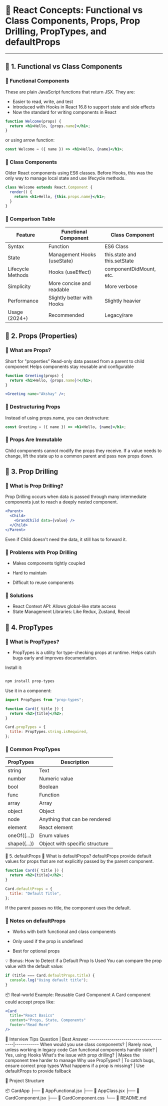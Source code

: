# 📘 React Concepts: Functional vs Class Components, Props, Prop Drilling, PropTypes, and defaultProps

---

## 📌 1. Functional vs Class Components

### 🔹 Functional Components

These are plain JavaScript functions that return JSX. They are:

- Easier to read, write, and test
- Introduced with Hooks in React 16.8 to support state and side effects
- Now the standard for writing components in React

```jsx
function Welcome(props) {
  return <h1>Hello, {props.name}</h1>;
}
```

or using arrow function:

```jsx
const Welcome = ({ name }) => <h1>Hello, {name}</h1>;
```

### 🔹 Class Components

Older React components using ES6 classes. Before Hooks, this was the only way to manage local state and use lifecycle methods.

```jsx
class Welcome extends React.Component {
  render() {
    return <h1>Hello, {this.props.name}</h1>;
  }
}
```

### 🔸 Comparison Table

| Feature           | Functional Component        | Class Component              |
| ----------------- | --------------------------- | ---------------------------- |
| Syntax            | Function                    | ES6 Class                    |
| State             | Management Hooks (useState) | this.state and this.setState |
| Lifecycle Methods | Hooks (useEffect)           | componentDidMount, etc.      |
| Simplicity        | More concise and readable   | More verbose                 |
| Performance       | Slightly better with Hooks  | Slightly heavier             |
| Usage (2024+)     | Recommended                 | Legacy/rare                  |

## 📌 2. Props (Properties)

### 🔹 What are Props?

Short for "properties"
Read-only data passed from a parent to child component
Helps components stay reusable and configurable

```jsx
function Greeting(props) {
  return <h1>Hello, {props.name}!</h1>;
}

<Greeting name="Akshay" />;
```

### 🔹 Destructuring Props

Instead of using props.name, you can destructure:

```jsx
const Greeting = ({ name }) => <h1>Hello, {name}</h1>;
```

### 🔹 Props Are Immutable

Child components cannot modify the props they receive. If a value needs to change, lift the state up to a common parent and pass new props down.

## 📌 3. Prop Drilling

### 🔹 What is Prop Drilling?

Prop Drilling occurs when data is passed through many intermediate components just to reach a deeply nested component.

```jsx
<Parent>
  <Child>
    <GrandChild data={value} />
  </Child>
</Parent>
```

Even if Child doesn't need the data, it still has to forward it.

### 🔹 Problems with Prop Drilling

- Makes components tightly coupled
- Hard to maintain

- Difficult to reuse components

### 🔹 Solutions

- React Context API: Allows global-like state access
- State Management Libraries: Like Redux, Zustand, Recoil

## 📌 4. PropTypes

### 🔹 What is PropTypes?

- PropTypes is a utility for type-checking props at runtime. Helps catch bugs early and improves documentation.

Install it:

```bash

npm install prop-types
```

Use it in a component:

```jsx
import PropTypes from "prop-types";

function Card({ title }) {
  return <h2>{title}</h2>;
}

Card.propTypes = {
  title: PropTypes.string.isRequired,
};
```

### 🔸 Common PropTypes

| PropTypes    | Description                    |
| ------------ | ------------------------------ |
| string       | Text                           |
| number       | Numeric value                  |
| bool         | Boolean                        |
| func         | Function                       |
| array        | Array                          |
| object       | Object                         |
| node         | Anything that can be rendered  |
| element      | React element                  |
| oneOf([...]) | Enum values                    |
| shape({...}) | Object with specific structure |

📌 5. defaultProps
🔹 What is defaultProps?
defaultProps provide default values for props that are not explicitly passed by the parent component.

```jsx
function Card({ title }) {
  return <h2>{title}</h2>;
}

Card.defaultProps = {
  title: "Default Title",
};
```

If the parent passes no title, the component uses the default.

### 🔸 Notes on defaultProps

- Works with both functional and class components

- Only used if the prop is undefined

- Best for optional props

💡 Bonus: How to Detect if a Default Prop Is Used
You can compare the prop value with the default value:

```jsx
if (title === Card.defaultProps.title) {
  console.log("Using default title");
}
```

📦 Real-world Example: Reusable Card Component
A Card component could accept props like:

```jsx
<Card
  title="React Basics"
  content="Props, State, Components"
  footer="Read More"
/>
```

🧠 Interview Tips
Question | Best Answer
----------------------------------------|------------
When would you use class components? | Rarely now, unless working in legacy code
Can functional components handle state? | Yes, using Hooks
What's the issue with prop drilling? | Makes the component tree harder to manage
Why use PropTypes? | To catch bugs, ensure correct prop types
What happens if a prop is missing? | Use defaultProps to provide fallback

📁 Project Structure

📦 CardApp
├── 📄 AppFunctional.jsx
├── 📄 AppClass.jsx
├── 📄 CardComponent.jsx
├── 📄 CardComponent.css
└── 📄 README.md
